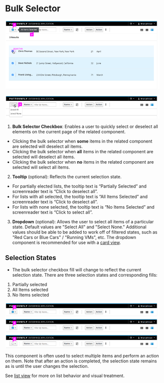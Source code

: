 # Bulk Selector

![Bulk Selector](img/BulkSelector-Callout1.png)

![Bulk Selector](img/BulkSelector-Callout2.png)

1. **Bulk Selector Checkbox**: Enables a user to quickly select or deselect all elements on the current page of the related component.
 * Clicking the bulk selector when **some** items in the related component are selected will deselect all items.
 * Clicking the bulk selector when **all** items in the related component are selected will deselect all items.
 * Clicking the bulk selector when **no** items in the related component are selected will select all items.
2. **Tooltip** (optional): Reflects the current selection state.
 * For partially elected lists, the tooltip text is “Partially Selected” and screenreader text is “Click to deselect all”.
 * For lists with all selected, the tooltip text is “All Items Selected” and screenreader text is “Click to deselect all”.
 * For lists with none selected, the tooltip text is “No Items Selected” and screenreader text is “Click to select all”.
3. **Dropdown** (optional): Allows the user to select all items of a particular state. Default values are "Select All" and "Select None." Additional values should be able to be added to work off of filtered states, such as "Red Cars or Blue Cars" / "Running VMs", etc. The dropdown component is recommended for use with a [card view](http://www.patternfly.org/pattern-library/content-views/card-view/).

## Selection States
* The bulk selector checkbox fill will change to reflect the current selection state. There are three selection states and corresponding fills:
 1. Partially selected
 2. All Items selected
 3. No Items selected


 ![Bulk Selector](img/BulkSelector-SelectionStates-All.png)


This component is often used to select multiple items and perform an action on them. Note that after an action is completed, the selection state remains as is until the user changes the selection.

See [list view](http://www.patternfly.org/pattern-library/content-views/list-view/) for more on list behavior and visual treatment.
